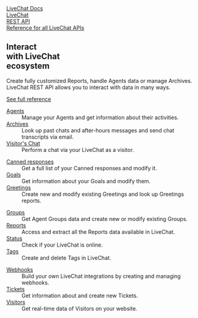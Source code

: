 <section class="docs-full-desc">
	<div class="content">
	<div class="content-column">
		<div class="docs-covers">
			<a href="/rest-api" class="docs-cover orange" data-color="#efa843">
				<div class="docs-cover-header">LiveChat Docs</div>
				<div class="docs-cover-title">LiveChat<br/><span class="docs-cover-underline">REST API</span></div>
				<div class="docs-cover-subtitle">Reference for all LiveChat APIs</div>
			</a>
			<div class="docs-cover-intro">
				<h2>Interact<br/>with LiveChat<br/>ecosystem</h2>
				<p>Create fully customized Reports, handle Agents data or manage Archives. LiveChat REST API allows you to interact with data in many ways.</p>
				<a href="/rest-api/" class="cta orange">See full reference</a>
			</div>
		</div>
	</div>
	<div class="content-column">
		<div class="docs-covers">
			<dl class="docs-sections orange">
				<dt><a href="/rest-api/#agents">Agents</a></dt>
				<dd>Manage your Agents and get information about their activities.</dd>
				<dt><a href="/rest-api/#archives">Archives</a></dt>
				<dd>Look up past chats and after-hours messages and send chat transcripts via email.</dd>
				<dt><a href="/rest-api/#visitor-s-chat">Visitor's Chat</a></dt>
				<dd>Perform a chat via your LiveChat as a visitor.</dd>
			</dl>
			<dl class="docs-sections orange">
				<dt><a href="/rest-api/#canned-responses">Canned responses</a></dt>
				<dd>Get a full list of your Canned responses and modify it.</dd>
				<dt><a href="/rest-api/#goals">Goals</a></dt>
				<dd>Get information about your Goals and modify them.</dd>
				<dt><a href="/rest-api/#greetings">Greetings</a></dt>
				<dd>Create new and modify existing Greetings and look up Greetings reports.</dd>
			</dl>
			<dl class="docs-sections orange">
				<dt><a href="/rest-api/#groups">Groups</a></dt>
				<dd>Get Agent Groups data and create new or modify existing Groups.</dd>
				<dt><a href="/rest-api/#reports">Reports</a></dt>
				<dd>Access and extract all the Reports data available in LiveChat.</dd>
				<dt><a href="/rest-api/#status">Status</a></dt>
				<dd>Check if your LiveChat is online.</dd>
				<dt><a href="/rest-api/#tags">Tags</a></dt>
				<dd>Create and delete Tags in LiveChat.</dd>
			</dl>
			<dl class="docs-sections orange">
				<dt><a href="/rest-api/#webhooks">Webhooks</a></dt>
				<dd>Build your own LiveChat integrations by creating and managing webhooks.</dd>
				<dt><a href="/rest-api/#tickets">Tickets</a></dt>
				<dd>Get information about and create new Tickets. </dd>
				<dt><a href="/rest-api/#visitors">Visitors</a></dt>
				<dd>Get real-time data of Visitors on your website.</dd>
			</ul>
		</div>
		</div>
	</div>
</section>
